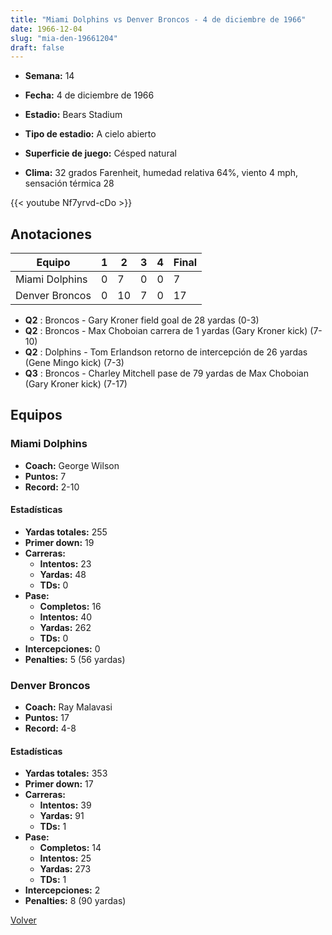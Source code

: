 ```yaml
---
title: "Miami Dolphins vs Denver Broncos - 4 de diciembre de 1966"
date: 1966-12-04
slug: "mia-den-19661204"
draft: false
---
```


* **Semana:** 14
* **Fecha:** 4 de diciembre de 1966

* **Estadio:** Bears Stadium
* **Tipo de estadio:** A cielo abierto
* **Superficie de juego:** Césped natural
* **Clima:** 32 grados Farenheit, humedad relativa 64%, viento 4 mph, sensación térmica 28


{{< youtube Nf7yrvd-cDo >}}


## Anotaciones
| Equipo | 1 | 2 | 3 | 4 | Final |
|--------|---|---|---|---|-------|
| Miami Dolphins  | 0 | 7 | 0 | 0  | 7 |
| Denver Broncos  | 0 | 10 | 7 | 0  | 17 |
* **Q2** : Broncos - Gary Kroner field goal de 28 yardas (0-3)
* **Q2** : Broncos - Max Choboian carrera de 1 yardas (Gary Kroner kick) (7-10)
* **Q2** : Dolphins - Tom Erlandson retorno de intercepción de 26 yardas (Gene Mingo kick) (7-3)
* **Q3** : Broncos - Charley Mitchell pase de 79 yardas de Max Choboian (Gary Kroner kick) (7-17)


## Equipos


### Miami Dolphins
* **Coach:** George Wilson
* **Puntos:** 7
* **Record:** 2-10
#### Estadísticas
* **Yardas totales:** 255
* **Primer down:** 19
* **Carreras:**
  * **Intentos:** 23
  * **Yardas:** 48
  * **TDs:** 0
* **Pase:**
  * **Completos:** 16
  * **Intentos:** 40
  * **Yardas:** 262
  * **TDs:** 0
* **Intercepciones:** 0
* **Penalties:** 5 (56 yardas)

### Denver Broncos
* **Coach:** Ray Malavasi
* **Puntos:** 17
* **Record:** 4-8
#### Estadísticas
* **Yardas totales:** 353
* **Primer down:** 17
* **Carreras:**
  * **Intentos:** 39
  * **Yardas:** 91
  * **TDs:** 1
* **Pase:**
  * **Completos:** 14
  * **Intentos:** 25
  * **Yardas:** 273
  * **TDs:** 1
* **Intercepciones:** 2
* **Penalties:** 8 (90 yardas)


[Volver](/historia/1966)

